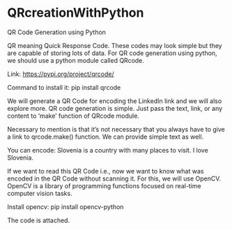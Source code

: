 # QRcreationWithPython


QR Code Generation using Python

QR meaning Quick Response Code. These codes may look simple but they are capable of storing lots of data.
For QR code generation using python, we should use a python module called QRcode.

Link: https://pypi.org/project/qrcode/

Command to install it: pip install qrcode

We will generate a QR Code for encoding the LinkedIn link and we will also explore more. QR code generation is simple. Just pass the text, link, or any content to ‘make’ function of QRcode module.

Necessary to mention is that it’s not necessary that you always have to give a link to qrcode.make() function. We can provide simple text as well.

You can encode: Slovenia is a country with many places to visit. I love Slovenia.


If we want to read this QR Code i.e., now we want to know what was encoded in the QR Code without scanning it. For this, we will use OpenCV. 
OpenCV is a library of programming functions focused on real-time computer vision tasks.

Install opencv: pip install opencv-python

The code is attached.
